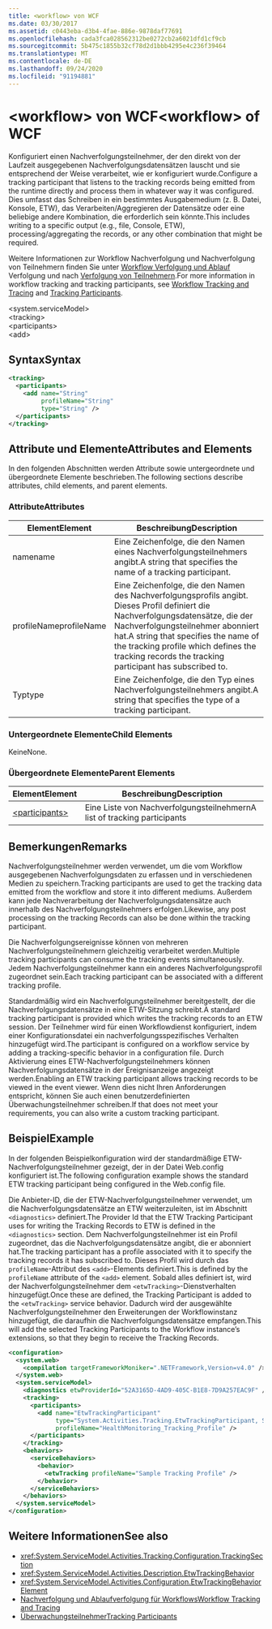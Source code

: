 ```yaml
---
title: <workflow> von WCF
ms.date: 03/30/2017
ms.assetid: c0443eba-d3b4-4fae-886e-9878daf77691
ms.openlocfilehash: cada3fca028562312be0272cb2a6021dfd1cf9cb
ms.sourcegitcommit: 5b475c1855b32cf78d2d1bbb4295e4c236f39464
ms.translationtype: MT
ms.contentlocale: de-DE
ms.lasthandoff: 09/24/2020
ms.locfileid: "91194881"
---
```

# <a name="workflow-of-wcf"></a><span data-ttu-id="0a8c8-102">\<workflow> von WCF</span><span class="sxs-lookup"><span data-stu-id="0a8c8-102">\<workflow> of WCF</span></span>

<span data-ttu-id="0a8c8-103">Konfiguriert einen Nachverfolgungsteilnehmer, der den direkt von der Laufzeit ausgegebenen Nachverfolgungsdatensätzen lauscht und sie entsprechend der Weise verarbeitet, wie er konfiguriert wurde.</span><span class="sxs-lookup"><span data-stu-id="0a8c8-103">Configure a tracking participant that listens to the tracking records being emitted from the runtime directly and process them in whatever way it was configured.</span></span> <span data-ttu-id="0a8c8-104">Dies umfasst das Schreiben in ein bestimmtes Ausgabemedium (z. B. Datei, Konsole, ETW), das Verarbeiten/Aggregieren der Datensätze oder eine beliebige andere Kombination, die erforderlich sein könnte.</span><span class="sxs-lookup"><span data-stu-id="0a8c8-104">This includes writing to a specific output (e.g., file, Console, ETW), processing/aggregating the records, or any other combination that might be required.</span></span>  
  
 <span data-ttu-id="0a8c8-105">Weitere Informationen zur Workflow Nachverfolgung und Nachverfolgung von Teilnehmern finden Sie unter [Workflow Verfolgung und Ablauf](../../../windows-workflow-foundation/workflow-tracking-and-tracing.md) Verfolgung und nach [Verfolgung von Teilnehmern](../../../windows-workflow-foundation/tracking-participants.md).</span><span class="sxs-lookup"><span data-stu-id="0a8c8-105">For more information in workflow tracking and tracking participants, see [Workflow Tracking and Tracing](../../../windows-workflow-foundation/workflow-tracking-and-tracing.md) and [Tracking Participants](../../../windows-workflow-foundation/tracking-participants.md).</span></span>  
  
 \<system.serviceModel>  
\<tracking>  
\<participants>  
\<add>  
  
## <a name="syntax"></a><span data-ttu-id="0a8c8-106">Syntax</span><span class="sxs-lookup"><span data-stu-id="0a8c8-106">Syntax</span></span>  
  
```xml  
<tracking>
  <participants>
    <add name="String"
         profileName="String"
         type="String" />
  </participants>
</tracking>
```  
  
## <a name="attributes-and-elements"></a><span data-ttu-id="0a8c8-107">Attribute und Elemente</span><span class="sxs-lookup"><span data-stu-id="0a8c8-107">Attributes and Elements</span></span>  

 <span data-ttu-id="0a8c8-108">In den folgenden Abschnitten werden Attribute sowie untergeordnete und übergeordnete Elemente beschrieben.</span><span class="sxs-lookup"><span data-stu-id="0a8c8-108">The following sections describe attributes, child elements, and parent elements.</span></span>  
  
### <a name="attributes"></a><span data-ttu-id="0a8c8-109">Attribute</span><span class="sxs-lookup"><span data-stu-id="0a8c8-109">Attributes</span></span>  
  
|<span data-ttu-id="0a8c8-110">Element</span><span class="sxs-lookup"><span data-stu-id="0a8c8-110">Element</span></span>|<span data-ttu-id="0a8c8-111">Beschreibung</span><span class="sxs-lookup"><span data-stu-id="0a8c8-111">Description</span></span>|  
|-------------|-----------------|  
|<span data-ttu-id="0a8c8-112">name</span><span class="sxs-lookup"><span data-stu-id="0a8c8-112">name</span></span>|<span data-ttu-id="0a8c8-113">Eine Zeichenfolge, die den Namen eines Nachverfolgungsteilnehmers angibt.</span><span class="sxs-lookup"><span data-stu-id="0a8c8-113">A string that specifies the name of a tracking participant.</span></span>|  
|<span data-ttu-id="0a8c8-114">profileName</span><span class="sxs-lookup"><span data-stu-id="0a8c8-114">profileName</span></span>|<span data-ttu-id="0a8c8-115">Eine Zeichenfolge, die den Namen des Nachverfolgungsprofils angibt. Dieses Profil definiert die Nachverfolgungsdatensätze, die der Nachverfolgungsteilnehmer abonniert hat.</span><span class="sxs-lookup"><span data-stu-id="0a8c8-115">A string that specifies the name of the tracking profile which defines the tracking records the tracking participant has subscribed to.</span></span>|  
|<span data-ttu-id="0a8c8-116">Typ</span><span class="sxs-lookup"><span data-stu-id="0a8c8-116">type</span></span>|<span data-ttu-id="0a8c8-117">Eine Zeichenfolge, die den Typ eines Nachverfolgungsteilnehmers angibt.</span><span class="sxs-lookup"><span data-stu-id="0a8c8-117">A string that specifies the type of a tracking participant.</span></span>|  
  
### <a name="child-elements"></a><span data-ttu-id="0a8c8-118">Untergeordnete Elemente</span><span class="sxs-lookup"><span data-stu-id="0a8c8-118">Child Elements</span></span>  

 <span data-ttu-id="0a8c8-119">Keine</span><span class="sxs-lookup"><span data-stu-id="0a8c8-119">None.</span></span>  
  
### <a name="parent-elements"></a><span data-ttu-id="0a8c8-120">Übergeordnete Elemente</span><span class="sxs-lookup"><span data-stu-id="0a8c8-120">Parent Elements</span></span>  
  
|<span data-ttu-id="0a8c8-121">Element</span><span class="sxs-lookup"><span data-stu-id="0a8c8-121">Element</span></span>|<span data-ttu-id="0a8c8-122">Beschreibung</span><span class="sxs-lookup"><span data-stu-id="0a8c8-122">Description</span></span>|  
|-------------|-----------------|  
|[\<participants>](../windows-workflow-foundation/participants.md)|<span data-ttu-id="0a8c8-123">Eine Liste von Nachverfolgungsteilnehmern</span><span class="sxs-lookup"><span data-stu-id="0a8c8-123">A list of tracking participants</span></span>|  
  
## <a name="remarks"></a><span data-ttu-id="0a8c8-124">Bemerkungen</span><span class="sxs-lookup"><span data-stu-id="0a8c8-124">Remarks</span></span>  

 <span data-ttu-id="0a8c8-125">Nachverfolgungsteilnehmer werden verwendet, um die vom Workflow ausgegebenen Nachverfolgungsdaten zu erfassen und in verschiedenen Medien zu speichern.</span><span class="sxs-lookup"><span data-stu-id="0a8c8-125">Tracking participants are used to get the tracking data emitted from the workflow and store it into different mediums.</span></span> <span data-ttu-id="0a8c8-126">Außerdem kann jede Nachverarbeitung der Nachverfolgungsdatensätze auch innerhalb des Nachverfolgungsteilnehmers erfolgen.</span><span class="sxs-lookup"><span data-stu-id="0a8c8-126">Likewise, any post processing on the tracking Records can also be done within the tracking participant.</span></span>  
  
 <span data-ttu-id="0a8c8-127">Die Nachverfolgungsereignisse können von mehreren Nachverfolgungsteilnehmern gleichzeitig verarbeitet werden.</span><span class="sxs-lookup"><span data-stu-id="0a8c8-127">Multiple tracking participants can consume the tracking events simultaneously.</span></span> <span data-ttu-id="0a8c8-128">Jedem Nachverfolgungsteilnehmer kann ein anderes Nachverfolgungsprofil zugeordnet sein.</span><span class="sxs-lookup"><span data-stu-id="0a8c8-128">Each tracking participant can be associated with a different tracking profile.</span></span>  
  
 <span data-ttu-id="0a8c8-129">Standardmäßig wird ein Nachverfolgungsteilnehmer bereitgestellt, der die Nachverfolgungsdatensätze in eine ETW-Sitzung schreibt.</span><span class="sxs-lookup"><span data-stu-id="0a8c8-129">A standard tracking participant is provided which writes the tracking records to an ETW session.</span></span> <span data-ttu-id="0a8c8-130">Der Teilnehmer wird für einen Workflowdienst konfiguriert, indem einer Konfigurationsdatei ein nachverfolgungsspezifisches Verhalten hinzugefügt wird.</span><span class="sxs-lookup"><span data-stu-id="0a8c8-130">The participant is configured on a workflow service by adding a tracking-specific behavior in a configuration file.</span></span> <span data-ttu-id="0a8c8-131">Durch Aktivierung eines ETW-Nachverfolgungsteilnehmers können Nachverfolgungsdatensätze in der Ereignisanzeige angezeigt werden.</span><span class="sxs-lookup"><span data-stu-id="0a8c8-131">Enabling an ETW tracking participant allows tracking records to be viewed in the event viewer.</span></span> <span data-ttu-id="0a8c8-132">Wenn dies nicht Ihren Anforderungen entspricht, können Sie auch einen benutzerdefinierten Überwachungsteilnehmer schreiben.</span><span class="sxs-lookup"><span data-stu-id="0a8c8-132">If that does not meet your requirements, you can also write a custom tracking participant.</span></span>  
  
## <a name="example"></a><span data-ttu-id="0a8c8-133">Beispiel</span><span class="sxs-lookup"><span data-stu-id="0a8c8-133">Example</span></span>  

 <span data-ttu-id="0a8c8-134">In der folgenden Beispielkonfiguration wird der standardmäßige ETW-Nachverfolgungsteilnehmer gezeigt, der in der Datei Web.config konfiguriert ist.</span><span class="sxs-lookup"><span data-stu-id="0a8c8-134">The following configuration example shows the standard ETW tracking participant being configured in the Web.config file.</span></span>  
  
 <span data-ttu-id="0a8c8-135">Die Anbieter-ID, die der ETW-Nachverfolgungsteilnehmer verwendet, um die Nachverfolgungsdatensätze an ETW weiterzuleiten, ist im Abschnitt `<diagnostics>` definiert.</span><span class="sxs-lookup"><span data-stu-id="0a8c8-135">The Provider Id that the ETW Tracking Participant uses for writing the Tracking Records to ETW is defined in the `<diagnostics>` section.</span></span> <span data-ttu-id="0a8c8-136">Dem Nachverfolgungsteilnehmer ist ein Profil zugeordnet, das die Nachverfolgungsdatensätze angibt, die er abonniert hat.</span><span class="sxs-lookup"><span data-stu-id="0a8c8-136">The tracking participant has a profile associated with it to specify the tracking records it has subscribed to.</span></span> <span data-ttu-id="0a8c8-137">Dieses Profil wird durch das `profileName`-Attribut des `<add>`-Elements definiert.</span><span class="sxs-lookup"><span data-stu-id="0a8c8-137">This is defined by the `profileName` attribute of the `<add>` element.</span></span> <span data-ttu-id="0a8c8-138">Sobald alles definiert ist, wird der Nachverfolgungsteilnehmer dem `<etwTracking>`-Dienstverhalten hinzugefügt.</span><span class="sxs-lookup"><span data-stu-id="0a8c8-138">Once these are defined, the Tracking Participant is added to the `<etwTracking>` service behavior.</span></span> <span data-ttu-id="0a8c8-139">Dadurch wird der ausgewählte Nachverfolgungsteilnehmer den Erweiterungen der Workflowinstanz hinzugefügt, die daraufhin die Nachverfolgungsdatensätze empfangen.</span><span class="sxs-lookup"><span data-stu-id="0a8c8-139">This will add the selected Tracking Participants to the Workflow instance’s extensions, so that they begin to receive the Tracking Records.</span></span>  
  
```xml  
<configuration>
  <system.web>
    <compilation targetFrameworkMoniker=".NETFramework,Version=v4.0" />
  </system.web>
  <system.serviceModel>
    <diagnostics etwProviderId="52A3165D-4AD9-405C-B1E8-7D9A257EAC9F" />
    <tracking>
      <participants>
        <add name="EtwTrackingParticipant"
             type="System.Activities.Tracking.EtwTrackingParticipant, System.Activities, Version=4.0.0.0, Culture=neutral, PublicKeyToken=31bf3856ad364e35"
             profileName="HealthMonitoring_Tracking_Profile" />
      </participants>
    </tracking>
    <behaviors>
      <serviceBehaviors>
        <behavior>
          <etwTracking profileName="Sample Tracking Profile" />
        </behavior>
      </serviceBehaviors>
    </behaviors>
  </system.serviceModel>
</configuration>
```  
  
## <a name="see-also"></a><span data-ttu-id="0a8c8-140">Weitere Informationen</span><span class="sxs-lookup"><span data-stu-id="0a8c8-140">See also</span></span>

- <xref:System.ServiceModel.Activities.Tracking.Configuration.TrackingSection>
- <xref:System.ServiceModel.Activities.Description.EtwTrackingBehavior>
- <xref:System.ServiceModel.Activities.Configuration.EtwTrackingBehaviorElement>
- [<span data-ttu-id="0a8c8-141">Nachverfolgung und Ablaufverfolgung für Workflows</span><span class="sxs-lookup"><span data-stu-id="0a8c8-141">Workflow Tracking and Tracing</span></span>](../../../windows-workflow-foundation/workflow-tracking-and-tracing.md)
- [<span data-ttu-id="0a8c8-142">Überwachungsteilnehmer</span><span class="sxs-lookup"><span data-stu-id="0a8c8-142">Tracking Participants</span></span>](../../../windows-workflow-foundation/tracking-participants.md)
